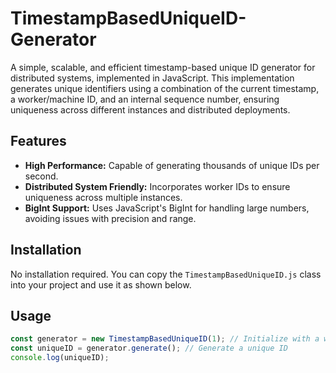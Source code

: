 # TimestampBasedUniqueID-Generator

A simple, scalable, and efficient timestamp-based unique ID generator for distributed systems, implemented in JavaScript. This implementation generates unique identifiers using a combination of the current timestamp, a worker/machine ID, and an internal sequence number, ensuring uniqueness across different instances and distributed deployments.

## Features

- **High Performance:** Capable of generating thousands of unique IDs per second.
- **Distributed System Friendly:** Incorporates worker IDs to ensure uniqueness across multiple instances.
- **BigInt Support:** Uses JavaScript's BigInt for handling large numbers, avoiding issues with precision and range.

## Installation

No installation required. You can copy the `TimestampBasedUniqueID.js` class into your project and use it as shown below.

## Usage

```javascript
const generator = new TimestampBasedUniqueID(1); // Initialize with a worker ID (0-1023)
const uniqueID = generator.generate(); // Generate a unique ID
console.log(uniqueID);
